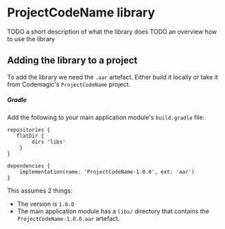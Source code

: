 # ProjectCodeName library

TODO a short description of what the library does
TODO an overview how to use the library

## Adding the library to a project

To add the library we need the `.aar` artefact. Either build it locally or take it from Codemagic's `ProjectCodeName` project.

##### Gradle

Add the following to your main application module's `build.gradle` file:

```
repositories {
   flatDir {
        dirs 'libs'
    }
}

dependencies {
    implementation(name: 'ProjectCodeName-1.0.0', ext: 'aar')
}
```

This assumes 2 things:
* The version is `1.0.0`
* The main application module has a `libs/` directory that contains the `ProjectCodeName-1.0.0.aar` artefact.

